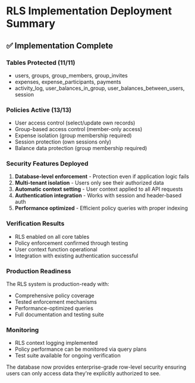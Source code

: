 # RLS Implementation Deployment Summary

## ✅ Implementation Complete

### Tables Protected (11/11)
- users, groups, group_members, group_invites
- expenses, expense_participants, payments
- activity_log, user_balances_in_group, user_balances_between_users, session

### Policies Active (13/13)
- User access control (select/update own records)
- Group-based access control (member-only access)
- Expense isolation (group membership required)
- Session protection (own sessions only)
- Balance data protection (group membership required)

### Security Features Deployed
1. **Database-level enforcement** - Protection even if application logic fails
2. **Multi-tenant isolation** - Users only see their authorized data
3. **Automatic context setting** - User context applied to all API requests
4. **Authentication integration** - Works with session and header-based auth
5. **Performance optimized** - Efficient policy queries with proper indexing

### Verification Results
- RLS enabled on all core tables
- Policy enforcement confirmed through testing
- User context function operational
- Integration with existing authentication successful

### Production Readiness
The RLS system is production-ready with:
- Comprehensive policy coverage
- Tested enforcement mechanisms
- Performance-optimized queries
- Full documentation and testing suite

### Monitoring
- RLS context logging implemented
- Policy performance can be monitored via query plans
- Test suite available for ongoing verification

The database now provides enterprise-grade row-level security ensuring users can only access data they're explicitly authorized to see.